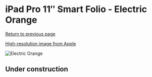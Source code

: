 # iPad Pro 11″ Smart Folio - Electric Orange

[Return to previous page](/ipad_pro4)

[High-resolution image from Apple](https://store.storeimages.cdn-apple.com/8756/as-images.apple.com/is/MJMF3?wid=4500&hei=4500&fmt=png)

<div style="width: 512px"><img src="/almost_uncompressed/MJMF3.webp" alt="Electric Orange"></div>

## Under construction
